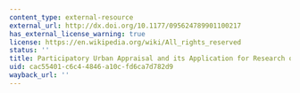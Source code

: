 ```yaml
---
content_type: external-resource
external_url: http://dx.doi.org/10.1177/095624789901100217
has_external_license_warning: true
license: https://en.wikipedia.org/wiki/All_rights_reserved
status: ''
title: Participatory Urban Appraisal and its Application for Research on Violence
uid: cac55401-c6c4-4846-a10c-fd6ca7d782d9
wayback_url: ''
---
```

